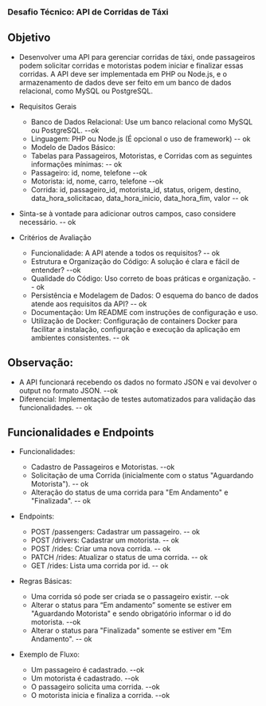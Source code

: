 ### Desafio Técnico: API de Corridas de Táxi

## Objetivo

 - Desenvolver uma API para gerenciar corridas de táxi, onde passageiros podem solicitar corridas e motoristas podem iniciar e finalizar essas corridas. A API deve ser implementada em PHP ou Node.js, e o armazenamento de dados deve ser feito em um banco de dados relacional, como MySQL ou PostgreSQL.

 - Requisitos Gerais
    - Banco de Dados Relacional: Use um banco relacional como MySQL ou PostgreSQL. --ok
    - Linguagem: PHP ou Node.js (É opcional o uso de framework) -- ok
    - Modelo de Dados Básico:
    - Tabelas para Passageiros, Motoristas, e Corridas com as seguintes informações mínimas: -- ok
    - Passageiro: id, nome, telefone --ok
    - Motorista: id, nome, carro, telefone --ok
    - Corrida: id, passageiro_id, motorista_id, status, origem, destino, data_hora_solicitacao, data_hora_inicio, data_hora_fim, valor -- ok
 - Sinta-se à vontade para adicionar outros campos, caso considere necessário. -- ok

 - Critérios de Avaliação
    - Funcionalidade: A API atende a todos os requisitos? -- ok
    - Estrutura e Organização do Código: A solução é clara e fácil de entender? --ok
    - Qualidade do Código: Uso correto de boas práticas e organização. -- ok
    - Persistência e Modelagem de Dados: O esquema do banco de dados atende aos requisitos da API? -- ok
    - Documentação: Um README com instruções de configuração e uso.
    - Utilização de Docker: Configuração de containers Docker para facilitar a instalação, configuração e execução da aplicação em ambientes consistentes. -- ok


## Observação:
 - A API funcionará recebendo os dados no formato JSON e vai devolver o output no formato JSON. --ok
 - Diferencial: Implementação de testes automatizados para validação das funcionalidades. -- ok



## Funcionalidades e Endpoints
 - Funcionalidades:
    - Cadastro de Passageiros e Motoristas. --ok
    - Solicitação de uma Corrida (inicialmente com o status "Aguardando Motorista"). -- ok
    - Alteração do status de uma corrida para "Em Andamento" e "Finalizada". -- ok

 - Endpoints:
    - POST /passengers: Cadastrar um passageiro. -- ok
    - POST /drivers: Cadastrar um motorista. -- ok
    - POST /rides: Criar uma nova corrida. -- ok
    - PATCH /rides: Atualizar o status de uma corrida. -- ok
    - GET /rides: Lista uma corrida por id. -- ok

 - Regras Básicas:
    - Uma corrida só pode ser criada se o passageiro existir. --ok
    - Alterar o status para “Em andamento” somente se estiver em  "Aguardando Motorista" e sendo obrigatório informar o id do motorista. --ok
    - Alterar o status para "Finalizada" somente se estiver em "Em Andamento". -- ok

- Exemplo de Fluxo:
    - Um passageiro é cadastrado. --ok
    - Um motorista é cadastrado. --ok
    - O passageiro solicita uma corrida. --ok
    - O motorista inicia e finaliza a corrida. --ok
